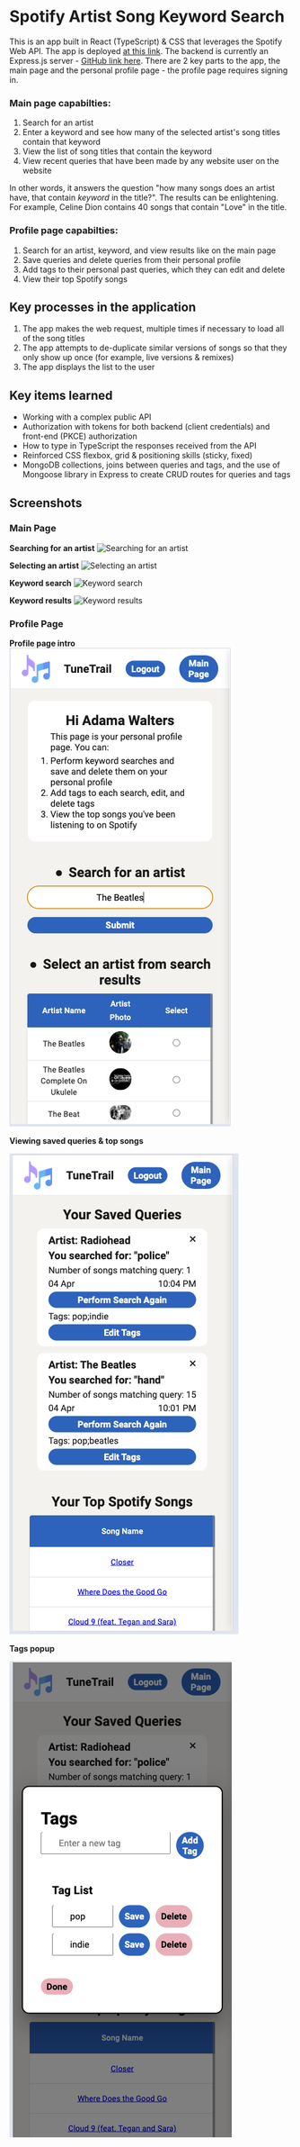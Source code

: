 # Spotify Artist Song Keyword Search

This is an app built in React (TypeScript) & CSS that leverages the Spotify Web API. The app is deployed [at this link](https://spotify-artist-song-keyword-search.vercel.app/). The backend is currently an Express.js server - [GitHub link here](https://github.com/adamawalters/spotify-backend/). There are 2 key parts to the app, the main page and the personal profile page - the profile page requires signing in.    

### Main page capabilties:
1. Search for an artist
2. Enter a keyword and see how many of the selected artist's song titles contain that keyword
3. View the list of song titles that contain the keyword
4. View recent queries that have been made by any website user on the website
  
In other words, it answers the question "how many songs does an artist have, that contain *keyword* in the title?". The results can be enlightening. For example, Celine Dion contains 40 songs that contain "Love" in the title. 

### Profile page capabilties:
1. Search for an artist, keyword, and view results like on the main page
2. Save queries and delete queries from their personal profile
3. Add tags to their personal past queries, which they can edit and delete
4. View their top Spotify songs


## Key processes in the application
1. The app makes the web request, multiple times if necessary to load all of the song titles
2. The app attempts to de-duplicate similar versions of songs so that they only show up once (for example, live versions & remixes)
3. The app displays the list to the user

## Key items learned
- Working with a complex public API
- Authorization with tokens for both backend (client credentials) and front-end (PKCE) authorization
- How to type in TypeScript the responses received from the API
- Reinforced CSS flexbox, grid & positioning skills (sticky, fixed)
- MongoDB collections, joins between queries and tags, and the use of Mongoose library in Express to create CRUD routes for queries and tags

## Screenshots

### Main Page
**Searching for an artist**
![Searching for an artist](https://github.com/adamawalters/spotify/blob/main/screenshots/artist-search.png)

**Selecting an artist**
![Selecting an artist](https://github.com/adamawalters/spotify/blob/main/screenshots/artist-selection.png)

**Keyword search**
![Keyword search](https://github.com/adamawalters/spotify/blob/main/screenshots/keyword-search.png)

**Keyword results**
![Keyword results](https://github.com/adamawalters/spotify/blob/main/screenshots/keyword-results.png)

### Profile Page

**Profile page intro**
![Profile Page Message](https://github.com/adamawalters/artist-song-keyword-searcher/blob/main/screenshots/profile/profile_1_intro.png?raw=true)

**Viewing saved queries & top songs**

![Selecting an artist](https://github.com/adamawalters/artist-song-keyword-searcher/blob/main/screenshots/profile/profile_2_queries_topsongs.png?raw=true)

**Tags popup**

![Keyword search](https://github.com/adamawalters/artist-song-keyword-searcher/blob/main/screenshots/profile/profile_3_popup.png?raw=true)

